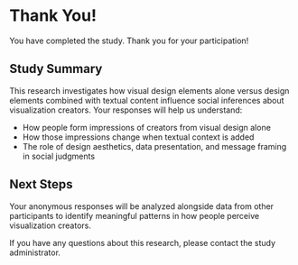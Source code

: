 # Thank You!

You have completed the study. Thank you for your participation!

## Study Summary

This research investigates how visual design elements alone versus design elements combined with textual content influence social inferences about visualization creators. Your responses will help us understand:

- How people form impressions of creators from visual design alone
- How those impressions change when textual context is added
- The role of design aesthetics, data presentation, and message framing in social judgments

## Next Steps

Your anonymous responses will be analyzed alongside data from other participants to identify meaningful patterns in how people perceive visualization creators.

If you have any questions about this research, please contact the study administrator.
